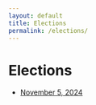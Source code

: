 ```yaml
---
layout: default
title: Elections
permalink: /elections/
---
```

# Elections
- [November 5, 2024](2024-11-05/)